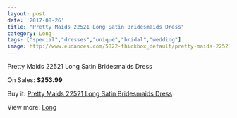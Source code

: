 ```yaml
---
layout: post
date: '2017-08-26'
title: "Pretty Maids 22521 Long Satin Bridesmaids Dress"
category: Long
tags: ["special","dresses","unique","bridal","wedding"]
image: http://www.eudances.com/5822-thickbox_default/pretty-maids-22521-long-satin-bridesmaids-dress.jpg
---
```

Pretty Maids 22521 Long Satin Bridesmaids Dress

On Sales: **$253.99**
<a href="https://www.eudances.com/en/long/2045-pretty-maids-22521-long-satin-bridesmaids-dress.html"><amp-img layout="responsive" width="600" height="600" src="//www.eudances.com/5822-thickbox_default/pretty-maids-22521-long-satin-bridesmaids-dress.jpg" alt="Pretty Maids 22521 Long Satin Bridesmaids Dress 0" /></a>
<a href="https://www.eudances.com/en/long/2045-pretty-maids-22521-long-satin-bridesmaids-dress.html"><amp-img layout="responsive" width="600" height="600" src="//www.eudances.com/5823-thickbox_default/pretty-maids-22521-long-satin-bridesmaids-dress.jpg" alt="Pretty Maids 22521 Long Satin Bridesmaids Dress 1" /></a>

Buy it: [Pretty Maids 22521 Long Satin Bridesmaids Dress](https://www.eudances.com/en/long/2045-pretty-maids-22521-long-satin-bridesmaids-dress.html "Pretty Maids 22521 Long Satin Bridesmaids Dress")

View more: [Long](https://www.eudances.com/en/21-long "Long")